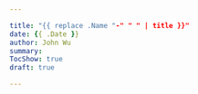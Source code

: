 ```yaml
---

title: "{{ replace .Name "-" " " | title }}"
date: {{ .Date }}
author: John Wu
summary: 
TocShow: true
draft: true

---
```


